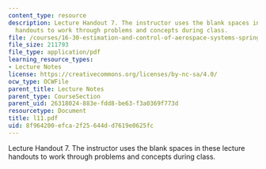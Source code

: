 ```yaml
---
content_type: resource
description: Lecture Handout 7. The instructor uses the blank spaces in these lecture
  handouts to work through problems and concepts during class.
file: /courses/16-30-estimation-and-control-of-aerospace-systems-spring-2004/8f964200efca2f25644dd7619e0625fc_l11.pdf
file_size: 211793
file_type: application/pdf
learning_resource_types:
- Lecture Notes
license: https://creativecommons.org/licenses/by-nc-sa/4.0/
ocw_type: OCWFile
parent_title: Lecture Notes
parent_type: CourseSection
parent_uid: 26318024-883e-fdd8-be63-f3a0369f773d
resourcetype: Document
title: l11.pdf
uid: 8f964200-efca-2f25-644d-d7619e0625fc
---
```

Lecture Handout 7. The instructor uses the blank spaces in these lecture handouts to work through problems and concepts during class.